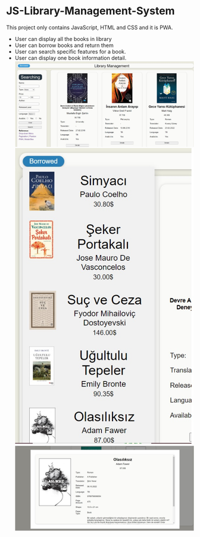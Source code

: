 # JS-Library-Management-System

This project only contains JavaScript, HTML and CSS and it is PWA.

-   User can display all the books in library
-   User can borrow books and return them
-   User can search specific features for a book.
-   User can display one book information detail.
    <img src = "1.jpg"></img>
    <img src = "2.jpg"></img>
    <img src = "3.jpg"></img>
